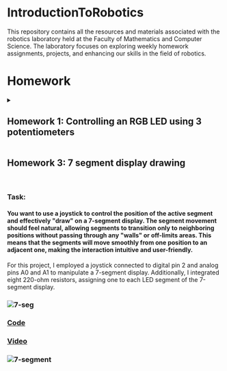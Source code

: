 # IntroductionToRobotics
This repository contains all the resources and materials associated with the robotics laboratory held at the Faculty of Mathematics and Computer Science. The laboratory focuses on exploring weekly homework assignments, projects, and enhancing our skills in the field of robotics.


# Homework
 
<details>
  <summary>
      <h2>Homework 1: Controlling an RGB LED using 3 potentiometers</h2>
  </summary>
  <br>
 
  ### Task:
  #### Use a separate potentiometer for controlling each color of the RGB LED: Red,Green, and Blue. This control must leverage digital electronics. Specifically, you need to read the potentiometer’s value with Arduino and then write a mapped value to the LED pins.
  
  I utilized three potentiometers, allocating one for each color channel, along with three resistors, each with a value of 330 ohms.
 
  ### [Code](https://github.com/Diana5B/IntroductionToRobotics/blob/main/controlling_RBG_with_3_Potentiometers.ino)
  ### [Video](https://youtube.com/shorts/4DI-YE8W-8I?si=Qd2odoNIk8rZXYd7)
  ### ![Led](https://github.com/Diana5B/IntroductionToRobotics/assets/115624763/c4b9e31a-9edc-45ad-b81a-a7d5cc8db585)

 <summary>
      <h2>Homework 2: levator simulator wannabe</h2>
  </summary>
  <br>
 
  ### Task:
  #### This project entails creating a 3-floor elevator control system using an Arduino, which integrates LEDs, buttons, and a buzzer. Each of the three LEDs signifies a specific floor, with the LED associated with the current floor illuminated. Furthermore, there's an additional LED representing the elevator's operational state. It flashes when the elevator is in motion and stays steady when it's stationary. The buttons on each floor serve as call buttons. When pressed, the elevator will emulate movement towards the corresponding floor after a brief delay.

  For this project, I employed three red LEDs (connected to pins 10, 11, and 12) to symbolize three different floors (0, 1, and 2), and each LED is accompanied by a 330-ohm resistor. Additionally, there are buttons for each floor, connected to pins 2, 3, and 4, which are used to call the elevator when pressed. Another green LED (linked to pin 13) blinks when the elevator is in motion and is also paired with a 330-ohm resistor. To produce sound effects during the opening or closing of the elevator doors, a buzzer connected to pin 9 is utilized, along with a 100-ohm resistor.

 ### ![schema](https://github.com/Diana5B/IntroductionToRobotics/assets/115624763/f13c6cc4-6900-47b9-b249-0851c884f0bc)

 ### [Code](https://github.com/Diana5B/IntroductionToRobotics/blob/main/levator_simulator_wannabe.io)
 ### [Video](https://youtu.be/ucYN62i3QiE?si=VxGs4HqVFmv4JSM7)
 ### ![t2_R](https://github.com/Diana5B/IntroductionToRobotics/assets/115624763/1fff4266-e7b1-4b4d-a747-9191be724cfa)
### ![tema2_R](https://github.com/Diana5B/IntroductionToRobotics/assets/115624763/41828110-d72b-4577-8aaa-85c9c93fc9f7)
 
</details>

<summary>
      <h2>Homework 3: 7 segment display drawing</h2>
  </summary>
  <br>
  
### Task:
#### You want to use a joystick to control the position of the active segment and effectively "draw" on a 7-segment display. The segment movement should feel natural, allowing segments to transition only to neighboring positions without passing through any "walls" or off-limits areas. This means that the segments will move smoothly from one position to an adjacent one, making the interaction intuitive and user-friendly.

For this project, I employed a joystick connected to digital pin 2 and analog pins A0 and A1 to manipulate a 7-segment display. Additionally, I integrated eight 220-ohm resistors, assigning one to each LED segment of the 7-segment display.

 ### ![7-seg](https://github.com/Diana5B/IntroductionToRobotics/assets/115624763/e5db910a-e8be-4ded-b855-bac80eb435b1)

 ### [Code](https://github.com/Diana5B/IntroductionToRobotics/blob/main/7-segment.ino)
 ### [Video](https://youtu.be/HcUUxy2D1f8?si=vF2vCRgjEZgWoLeg)
 ### ![7-segment](https://github.com/Diana5B/IntroductionToRobotics/assets/115624763/8c95c285-3510-45fd-8853-f7552d150b63)
